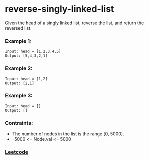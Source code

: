 # reverse-singly-linked-list
Given the head of a singly linked list, reverse the list, and return the reversed list.


### Example 1:
```
Input: head = [1,2,3,4,5]
Output: [5,4,3,2,1]
```

### Example 2:
```
Input: head = [1,2]
Output: [2,1]
```

### Example 3:
```
Input: head = []
Output: []
```

### Contraints:
* The number of nodes in the list is the range [0, 5000].
* -5000 <= Node.val <= 5000

### [Leetcode](https://leetcode.com)
